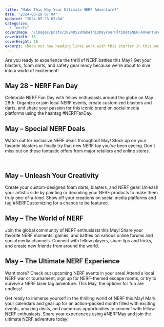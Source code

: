 ```yaml
---
title: "Make This May Your Ultimate NERF Adventure!"
date: "2024-05-28 07:04"
updated: "2024-05-28 07:04"
categories:
  - "nerfs"
coverImage: "/images/posts/20240528MakeThisMayYourUltimateNERFAdventure_1.jpg"
coverWidth: 16
coverHeight: 16
excerpt: Check out how heading links work with this starter in this post.
---
```


<script>
  import { base } from '$app/paths';
</script>


Are you ready to experience the thrill of NERF battles this May? Get your blasters, foam darts, and safety gear ready because we're about to dive into a world of excitement!

## **May 28 – NERF Fan Day**

Celebrate NERF Fan Day with fellow enthusiasts around the globe on May 28th. Organize or join local NERF events, create customized blasters and darts, and share your passion for this iconic brand on social media platforms using the hashtag #NERFFanDay.

## **May – Special NERF Deals**

Watch out for exclusive NERF deals throughout May! Stock up on your favorite blasters or finally try that new NERF toy you've been eyeing. Don't miss out on these fantastic offers from major retailers and online stores.


<img class="inline object-contain w-full my-4" src="{base}/images/posts/20240528MakeThisMayYourUltimateNERFAdventure_2.jpg" alt="" style="aspect-ratio: 16 / 16;" width="16" height="16">

## **May – Unleash Your Creativity**

Create your custom-designed foam darts, blasters, and NERF gear! Unleash your artistic side by painting or decoding your NERF products to make them truly one-of-a-kind. Show off your creations on social media platforms and tag #NERFCustomizing for a chance to be featured.

## **May – The World of NERF**

Join the global community of NERF enthusiasts this May! Share your favorite NERF moments, games, and battles on various online forums and social media channels. Connect with fellow players, share tips and tricks, and create new friends from around the world.

## **May – The Ultimate NERF Experience**

Want more? Check out upcoming NERF events in your area! Attend a local NERF war or tournament, sign up for NERF-themed escape rooms, or try to survive a NERF laser tag adventure. This May, the options for fun are endless!

Get ready to immerse yourself in the thrilling world of NERF this May! Mark your calendars and gear up for an action-packed month filled with exciting events, amazing deals, and numerous opportunities to connect with fellow NERF enthusiasts. Share your experiences using #NERFMay and join the ultimate NERF adventure today!